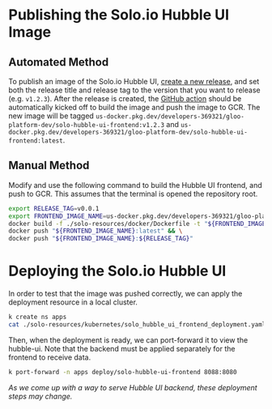 # Publishing the Solo.io Hubble UI Image

## Automated Method

To publish an image of the Solo.io Hubble UI, [create a new release](https://github.com/solo-io/solo-hubble-ui/releases/new), and set both the release title and release tag to the version that you want to release (e.g. `v1.2.3`). After the release is created, the [GitHub action](https://github.com/solo-io/solo-hubble-ui/actions) should be automatically kicked off to build the image and push the image to GCR. The new image will be tagged `us-docker.pkg.dev/developers-369321/gloo-platform-dev/solo-hubble-ui-frontend:v1.2.3` and `us-docker.pkg.dev/developers-369321/gloo-platform-dev/solo-hubble-ui-frontend:latest`.

## Manual Method

Modify and use the following command to build the Hubble UI frontend, and push to GCR. This assumes that the terminal is opened the repository root.

```sh
export RELEASE_TAG=v0.0.1
export FRONTEND_IMAGE_NAME=us-docker.pkg.dev/developers-369321/gloo-platform-dev/solo-hubble-ui-frontend
docker build -f ./solo-resources/docker/Dockerfile -t "${FRONTEND_IMAGE_NAME}:latest" -t "${FRONTEND_IMAGE_NAME}:${RELEASE_TAG}" . && \
docker push "${FRONTEND_IMAGE_NAME}:latest" && \
docker push "${FRONTEND_IMAGE_NAME}:${RELEASE_TAG}"
```

# Deploying the Solo.io Hubble UI

In order to test that the image was pushed correctly, we can apply the deployment resource in a local cluster.

```sh
k create ns apps
cat ./solo-resources/kubernetes/solo_hubble_ui_frontend_deployment.yaml | envsubst | k apply -f -
```

Then, when the deployment is ready, we can port-forward it to view the hubble-ui. Note that the backend must be applied separately for the frontend to receive data.

```sh
k port-forward -n apps deploy/solo-hubble-ui-frontend 8088:8080
```

_As we come up with a way to serve Hubble UI backend, these deployment steps may change._
